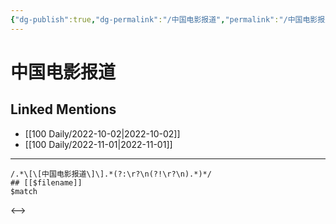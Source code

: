```yaml
---
{"dg-publish":true,"dg-permalink":"/中国电影报道","permalink":"/中国电影报道/"}
---
```


# 中国电影报道

## Linked Mentions
- [[100 Daily/2022-10-02\|2022-10-02]]
- [[100 Daily/2022-11-01\|2022-11-01]]


---

```expander
/.*\[\[中国电影报道\]\].*(?:\r?\n(?!\r?\n).*)*/
## [[$filename]]
$match
```

<-->
